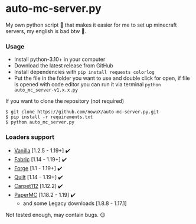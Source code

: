 # auto-mc-server.py

My own python script 🐍 that makes it easier for me to set up minecraft servers, my english is bad btw 🤖.

### Usage

- Install python-3.10+ in your computer
- Download the latest release from GitHub
- Install dependencies with `pip install requests colorlog`
- Put the file in the folder you want to use and double click for open, if file is opened with code editor you can run
  it via terminal `python auto_mc_server-v1.x.x.py`

If you want to clone the repository (not required)

```shell
$ git clone https://github.com/nowuX/auto-mc-server.py.git
$ pip install -r requirements.txt
$ python auto_mc_server.py
```

### Loaders support

- [Vanilla](https://www.minecraft.net/) [1.2.5 - 1.19+] ✔️
- [Fabric](https://fabricmc.net/) [1.14 - 1.19+] ✔️
- [Forge](https://github.com/MinecraftForge/MinecraftForge) [1.1 - 1.19+] ✔️
- [Quilt](https://quiltmc.org/) [1.14 - 1.19+] ✔️
- [Carpet112](https://github.com/gnembon/carpetmod112) [1.12.2] ✔️
- [PaperMC](https://papermc.io/) [1.18.2 - 1.19] ✔️
  - and some Legacy downloads [1.8.8 - 1.17.1]

Not tested enough, may contain bugs. 😉
